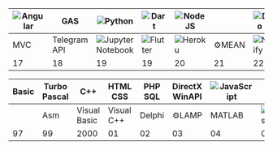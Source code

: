 | ![Angular](https://img.shields.io/badge/angular-%23DD0031.svg?style=plastic&logo=angular&logoColor=white) | GAS | ![Python](https://img.shields.io/badge/python-3670A0?style=plastic&logo=python&logoColor=ffdd54) | ![Dart](https://img.shields.io/badge/dart-%230175C2.svg?style=plastic&logo=dart&logoColor=white) | ![NodeJS](https://img.shields.io/badge/node.js-6DA55F?style=plastic&logo=node.js&logoColor=white) |  | ![Deno JS](https://img.shields.io/badge/deno%20js-000000?style=plastic&logo=deno&logoColor=white)
| ------ | ------ | ------ | ------ | ------  |------ |------ |
| MVC | Telegram API | ![Jupyter Notebook](https://img.shields.io/badge/jupyter-%23FA0F00.svg?style=plastic&logo=jupyter&logoColor=white) | ![Flutter](https://img.shields.io/badge/Flutter-%2302569B.svg?style=plastic&logo=Flutter&logoColor=white) | ![Heroku](https://img.shields.io/badge/heroku-%23430098.svg?style=plastic&logo=heroku&logoColor=white) | ⚙️MEAN | ![Netlify](https://img.shields.io/badge/netlify-%23000000.svg?style=plastic&logo=netlify&logoColor=#00C7B7)
| 17 | 18 | 19 | 19 | 20 | 21 |22 

| Basic | Turbo Pascal | C++ | HTML CSS | PHP SQL | DirectX WinAPI | ![JavaScript](https://img.shields.io/badge/javascript-%23323330.svg?style=plastic&logo=javascript&logoColor=%23F7DF1E) | | ![jQuery](https://img.shields.io/badge/jquery-%230769AD.svg?style=plastic&logo=jquery&logoColor=white) | 
| ------ | ------ | ------ | ------ | ------ | ------ | ------ |  ------ | ------ | 
||Asm | Visual Basic | Visual C++ | Delphi | ⚙️LAMP | MATLAB | ![WordPress](https://img.shields.io/badge/WordPress-%23117AC9.svg?style=plastic&logo=WordPress&logoColor=white) | jQuery UI |
| 97 | 99 | 2000 |01 |02 |03 |04 | 08 | 10 |